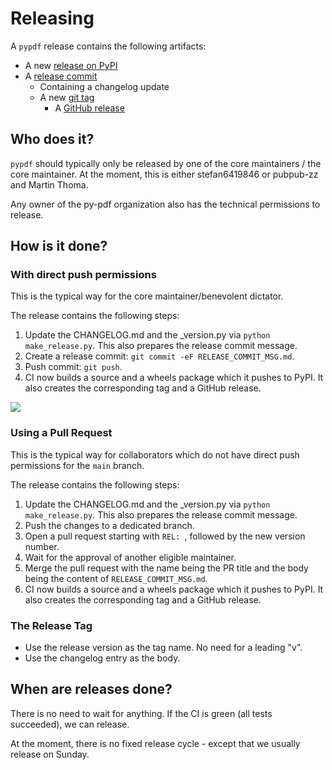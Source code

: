 # Releasing

A `pypdf` release contains the following artifacts:

* A new [release on PyPI](https://pypi.org/project/pypdf/)
* A [release commit](https://github.com/py-pdf/pypdf/commit/91391b18bb8ec9e6e561e2795d988e8634a01a50)
    * Containing a changelog update
    * A new [git tag](https://github.com/py-pdf/pypdf/tags)
        * A [GitHub release](https://github.com/py-pdf/pypdf/releases/tag/3.15.0)

## Who does it?

`pypdf` should typically only be released by one of the core maintainers / the
core maintainer. At the moment, this is either stefan6419846 or pubpub-zz and Martin Thoma.

Any owner of the py-pdf organization also has the technical permissions to
release.

## How is it done?

### With direct push permissions

This is the typical way for the core maintainer/benevolent dictator.

The release contains the following steps:

1. Update the CHANGELOG.md and the _version.py via `python make_release.py`.
   This also prepares the release commit message.
2. Create a release commit: `git commit -eF RELEASE_COMMIT_MSG.md`.
3. Push commit: `git push`.
4. CI now builds a source and a wheels package which it pushes to PyPI. It also
   creates the corresponding tag and a GitHub release.

![](../_static/releasing.drawio.png)

### Using a Pull Request

This is the typical way for collaborators which do not have direct push permissions for
the `main` branch.

The release contains the following steps:

1. Update the CHANGELOG.md and the _version.py via `python make_release.py`.
   This also prepares the release commit message.
2. Push the changes to a dedicated branch.
3. Open a pull request starting with `REL: `, followed by the new version number.
4. Wait for the approval of another eligible maintainer.
5. Merge the pull request with the name being the PR title and the body being
   the content of `RELEASE_COMMIT_MSG.md`.
6. CI now builds a source and a wheels package which it pushes to PyPI. It also
   creates the corresponding tag and a GitHub release.

### The Release Tag

* Use the release version as the tag name. No need for a leading "v".
* Use the changelog entry as the body.


## When are releases done?

There is no need to wait for anything. If the CI is green (all tests succeeded),
we can release.

At the moment, there is no fixed release cycle - except that we usually release
on Sunday.
